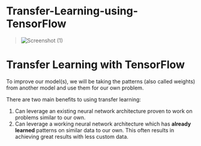 # Transfer-Learning-using-TensorFlow
> ![Screenshot (1)](https://user-images.githubusercontent.com/100320688/198000142-1c2ed246-63c3-4e91-bb42-b47694c7e17a.png)

# Transfer Learning with TensorFlow

To improve our model(s), we will be taking the patterns (also called weights) from another model and use them for our own problem.

There are two main benefits to using transfer learning:
1. Can leverage an existing neural network architecture proven to work on problems similar to our own.
2. Can leverage a working neural network architecture which has **already learned** patterns on similar data to our own. This often results in achieving great results with less custom data.
